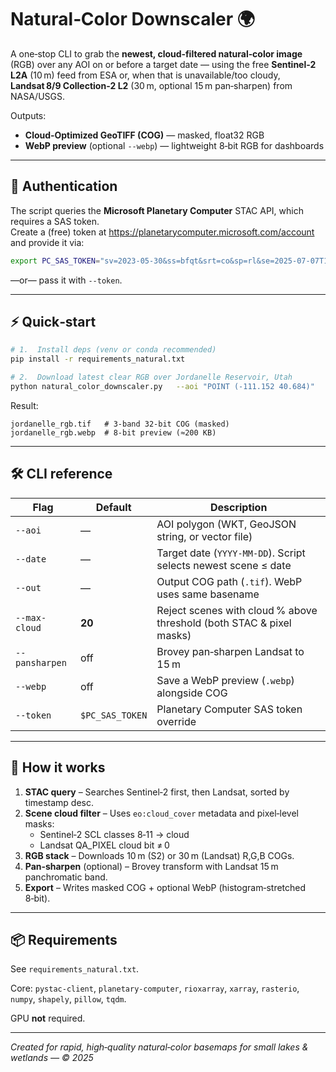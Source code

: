# Natural‑Color Downscaler 🌍

A one‑stop CLI to grab the **newest, cloud‑filtered natural‑color image** (RGB) over any AOI on or before a target date — using the free **Sentinel‑2 L2A** (10 m) feed from ESA or, when that is unavailable/too cloudy, **Landsat 8/9 Collection‑2 L2** (30 m, optional 15 m pan‑sharpen) from NASA/USGS.

Outputs:

* **Cloud‑Optimized GeoTIFF (COG)** — masked, float32 RGB
* **WebP preview** (optional `--webp`) — lightweight 8‑bit RGB for dashboards

---

## 🔑 Authentication

The script queries the **Microsoft Planetary Computer** STAC API, which requires a SAS token.  
Create a (free) token at <https://planetarycomputer.microsoft.com/account> and provide it via:

```bash
export PC_SAS_TOKEN="sv=2023‑05‑30&ss=bfqt&srt=co&sp=rl&se=2025‑07‑07T16:00:00Z&sig=..."
```

—or— pass it with `--token`.

---

## ⚡ Quick‑start

```bash
# 1.  Install deps (venv or conda recommended)
pip install -r requirements_natural.txt

# 2.  Download latest clear RGB over Jordanelle Reservoir, Utah
python natural_color_downscaler.py   --aoi "POINT (-111.152 40.684)"   --date 2025-06-07   --max-cloud 15   --pansharpen   --webp   --out jordanelle_rgb.tif
```

Result:

```
jordanelle_rgb.tif   # 3‑band 32‑bit COG (masked)
jordanelle_rgb.webp  # 8‑bit preview (≈200 KB)
```

---

## 🛠️ CLI reference

| Flag | Default | Description |
|------|---------|-------------|
| `--aoi` | — | AOI polygon (WKT, GeoJSON string, or vector file) |
| `--date` | — | Target date (`YYYY‑MM‑DD`). Script selects newest scene ≤ date |
| `--out` | — | Output COG path (`.tif`). WebP uses same basename |
| `--max-cloud` | **20** | Reject scenes with cloud % above threshold (both STAC & pixel masks) |
| `--pansharpen` | off | Brovey pan‑sharpen Landsat to 15 m |
| `--webp` | off | Save a WebP preview (`.webp`) alongside COG |
| `--token` | `$PC_SAS_TOKEN` | Planetary Computer SAS token override |

---

## 🧩 How it works

1. **STAC query** – Searches Sentinel‑2 first, then Landsat, sorted by timestamp desc.  
2. **Scene cloud filter** – Uses `eo:cloud_cover` metadata and pixel‑level masks:  
   * Sentinel‑2 SCL classes 8‑11 → cloud  
   * Landsat QA_PIXEL cloud bit ≠ 0  
3. **RGB stack** – Downloads 10 m (S2) or 30 m (Landsat) R,G,B COGs.  
4. **Pan‑sharpen** (optional) – Brovey transform with Landsat 15 m panchromatic band.  
5. **Export** – Writes masked COG + optional WebP (histogram‑stretched 8‑bit).  

---

## 📦 Requirements

See `requirements_natural.txt`.

Core: `pystac-client`, `planetary-computer`, `rioxarray`, `xarray`, `rasterio`, `numpy`, `shapely`, `pillow`, `tqdm`.

GPU **not** required.

---

*Created for rapid, high‑quality natural‑color basemaps for small lakes & wetlands — © 2025*
